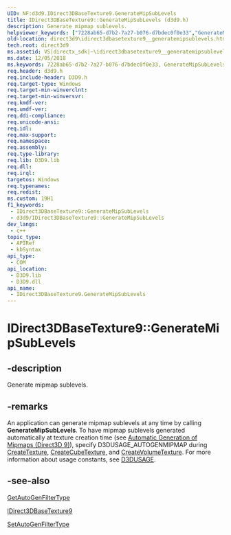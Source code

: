 ```yaml
---
UID: NF:d3d9.IDirect3DBaseTexture9.GenerateMipSubLevels
title: IDirect3DBaseTexture9::GenerateMipSubLevels (d3d9.h)
description: Generate mipmap sublevels.
helpviewer_keywords: ["7228ab65-d7b2-7a27-b076-d7bdec0f0e33","GenerateMipSubLevels","GenerateMipSubLevels method [Direct3D 9]","GenerateMipSubLevels method [Direct3D 9]","IDirect3DBaseTexture9 interface","IDirect3DBaseTexture9 interface [Direct3D 9]","GenerateMipSubLevels method","IDirect3DBaseTexture9.GenerateMipSubLevels","IDirect3DBaseTexture9::GenerateMipSubLevels","d3d9helper/IDirect3DBaseTexture9::GenerateMipSubLevels","direct3d9.idirect3dbasetexture9__generatemipsublevels"]
old-location: direct3d9\idirect3dbasetexture9__generatemipsublevels.htm
tech.root: direct3d9
ms.assetid: VS|directx_sdk|~\idirect3dbasetexture9__generatemipsublevels.htm
ms.date: 12/05/2018
ms.keywords: 7228ab65-d7b2-7a27-b076-d7bdec0f0e33, GenerateMipSubLevels, GenerateMipSubLevels method [Direct3D 9], GenerateMipSubLevels method [Direct3D 9],IDirect3DBaseTexture9 interface, IDirect3DBaseTexture9 interface [Direct3D 9],GenerateMipSubLevels method, IDirect3DBaseTexture9.GenerateMipSubLevels, IDirect3DBaseTexture9::GenerateMipSubLevels, d3d9helper/IDirect3DBaseTexture9::GenerateMipSubLevels, direct3d9.idirect3dbasetexture9__generatemipsublevels
req.header: d3d9.h
req.include-header: D3D9.h
req.target-type: Windows
req.target-min-winverclnt: 
req.target-min-winversvr: 
req.kmdf-ver: 
req.umdf-ver: 
req.ddi-compliance: 
req.unicode-ansi: 
req.idl: 
req.max-support: 
req.namespace: 
req.assembly: 
req.type-library: 
req.lib: D3D9.lib
req.dll: 
req.irql: 
targetos: Windows
req.typenames: 
req.redist: 
ms.custom: 19H1
f1_keywords:
 - IDirect3DBaseTexture9::GenerateMipSubLevels
 - d3d9/IDirect3DBaseTexture9::GenerateMipSubLevels
dev_langs:
 - c++
topic_type:
 - APIRef
 - kbSyntax
api_type:
 - COM
api_location:
 - D3D9.lib
 - D3D9.dll
api_name:
 - IDirect3DBaseTexture9.GenerateMipSubLevels
---
```


# IDirect3DBaseTexture9::GenerateMipSubLevels


## -description

Generate mipmap sublevels.



## -remarks

An application can generate mipmap sublevels at any time by calling <b>GenerateMipSubLevels</b>. To have mipmap sublevels generated automatically at texture creation time (see <a href="/windows/desktop/direct3d9/automatic-generation-of-mipmaps">Automatic Generation of Mipmaps (Direct3D 9)</a>), specify  D3DUSAGE_AUTOGENMIPMAP during <a href="/windows/desktop/api/d3d9/nf-d3d9-idirect3ddevice9-createtexture">CreateTexture</a>, <a href="/windows/desktop/api/d3d9/nf-d3d9-idirect3ddevice9-createcubetexture">CreateCubeTexture</a>, and <a href="/windows/desktop/api/d3d9/nf-d3d9-idirect3ddevice9-createvolumetexture">CreateVolumeTexture</a>. For more information about usage constants, see <a href="/windows/desktop/direct3d9/d3dusage">D3DUSAGE</a>.

## -see-also

<a href="/windows/desktop/api/d3d9/nf-d3d9-idirect3dbasetexture9-getautogenfiltertype">GetAutoGenFilterType</a>



<a href="/windows/desktop/api/d3d9helper/nn-d3d9helper-idirect3dbasetexture9">IDirect3DBaseTexture9</a>



<a href="/windows/desktop/api/d3d9/nf-d3d9-idirect3dbasetexture9-setautogenfiltertype">SetAutoGenFilterType</a>
